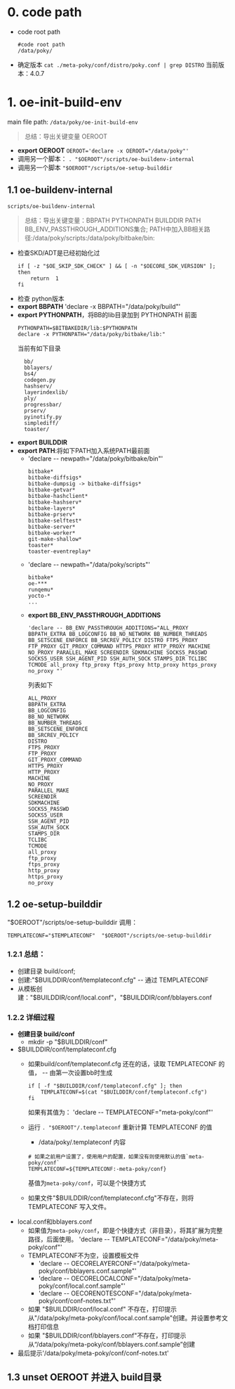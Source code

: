   
# 0. code path
- code root path
  ```
  #code root path
  /data/poky/
  ```
- 确定版本
  `cat ./meta-poky/conf/distro/poky.conf | grep DISTRO`
  当前版本：4.0.7
  
#  1. oe-init-build-env
main file path: `/data/poky/oe-init-build-env`
> 总结：导出关键变量 OEROOT

- **export OEROOT**
  `OEROOT='declare -x OEROOT="/data/poky"'`
- 调用另一个脚本：
  `. "$OEROOT"/scripts/oe-buildenv-internal`
- 调用另一个脚本
  `"$OEROOT"/scripts/oe-setup-builddir`
  
## 1.1 oe-buildenv-internal
`scripts/oe-buildenv-internal`

> 总结：导出关键变量：BBPATH PYTHONPATH BUILDDIR PATH BB_ENV_PASSTHROUGH_ADDITIONS集合;
> PATH中加入BB相关路径:/data/poky/scripts:/data/poky/bitbake/bin:

- 检查SKD/ADT是已经初始化过
    ```shell
    if [ -z "$OE_SKIP_SDK_CHECK" ] && [ -n "$OECORE_SDK_VERSION" ]; then
        return  1
    fi
    ```
- 检查 python版本
- **export BBPATH**
    'declare -x BBPATH="/data/poky/build"'
- **export PYTHONPATH**，将BB的lib目录加到 PYTHONPATH 前面
  ```
  PYTHONPATH=$BITBAKEDIR/lib:$PYTHONPATH
  declare -x PYTHONPATH="/data/poky/bitbake/lib:"
  ```
    当前有如下目录
  ```
    bb/
    bblayers/
    bs4/
    codegen.py
    hashserv/
    layerindexlib/
    ply/
    progressbar/
    prserv/
    pyinotify.py
    simplediff/
    toaster/
  ```
- **export BUILDDIR**
- **export PATH**:将如下PATH加入系统PATH最前面
  - 'declare -- newpath="/data/poky/bitbake/bin"'
    ```
    bitbake*
    bitbake-diffsigs*
    bitbake-dumpsig -> bitbake-diffsigs*
    bitbake-getvar*
    bitbake-hashclient*
    bitbake-hashserv*
    bitbake-layers*
    bitbake-prserv*
    bitbake-selftest*
    bitbake-server*
    bitbake-worker*
    git-make-shallow*
    toaster*
    toaster-eventreplay*
    ```
  - 'declare -- newpath="/data/poky/scripts"'
    ```
    bitbake*
    oe-***
    runqemu*
    yocto-*
    ...
    ```
  - **export BB_ENV_PASSTHROUGH_ADDITIONS**
    ```
    'declare -- BB_ENV_PASSTHROUGH_ADDITIONS="ALL_PROXY BBPATH_EXTRA BB_LOGCONFIG BB_NO_NETWORK BB_NUMBER_THREADS BB_SETSCENE_ENFORCE BB_SRCREV_POLICY DISTRO FTPS_PROXY FTP_PROXY GIT_PROXY_COMMAND HTTPS_PROXY HTTP_PROXY MACHINE NO_PROXY PARALLEL_MAKE SCREENDIR SDKMACHINE SOCKS5_PASSWD SOCKS5_USER SSH_AGENT_PID SSH_AUTH_SOCK STAMPS_DIR TCLIBC TCMODE all_proxy ftp_proxy ftps_proxy http_proxy https_proxy no_proxy "'
    ```
    列表如下
    ```
    ALL_PROXY
    BBPATH_EXTRA
    BB_LOGCONFIG
    BB_NO_NETWORK
    BB_NUMBER_THREADS
    BB_SETSCENE_ENFORCE
    BB_SRCREV_POLICY
    DISTRO
    FTPS_PROXY
    FTP_PROXY
    GIT_PROXY_COMMAND
    HTTPS_PROXY
    HTTP_PROXY
    MACHINE
    NO_PROXY
    PARALLEL_MAKE
    SCREENDIR
    SDKMACHINE
    SOCKS5_PASSWD
    SOCKS5_USER
    SSH_AGENT_PID
    SSH_AUTH_SOCK
    STAMPS_DIR
    TCLIBC
    TCMODE
    all_proxy
    ftp_proxy
    ftps_proxy
    http_proxy
    https_proxy
    no_proxy
    ```

## 1.2 oe-setup-builddir
"$OEROOT"/scripts/oe-setup-builddir
调用：
```
TEMPLATECONF="$TEMPLATECONF"  "$OEROOT"/scripts/oe-setup-builddir
```

### 1.2.1 总结：

- 创建目录 build/conf; 
- 创建:"$BUILDDIR/conf/templateconf.cfg" -- 通过 TEMPLATECONF 
- 从模板创建："$BUILDDIR/conf/local.conf"，"$BUILDDIR/conf/bblayers.conf

### 1.2.2 详细过程
- **创建目录 build/conf**
  - mkdir -p "$BUILDDIR/conf"
- $BUILDDIR/conf/templateconf.cfg
  - 如果build/conf/templateconf.cfg 还在的话，读取 TEMPLATECONF 的值， -- 由第一次设置bb时生成
    ```
    if [ -f "$BUILDDIR/conf/templateconf.cfg" ]; then
        TEMPLATECONF=$(cat "$BUILDDIR/conf/templateconf.cfg")
    fi
    ```
    如果有其值为：
    'declare -- TEMPLATECONF="meta-poky/conf"'
  
  - 运行 `. "$OEROOT"/.templateconf` 重新计算 TEMPLATECONF 的值
    - /data/poky/.templateconf 内容
    ```
    # 如果之前用户设置了，使用用户的配置，如果没有则使用默认的值`meta-poky/conf`
    TEMPLATECONF=${TEMPLATECONF:-meta-poky/conf}
    ```
    基值为`meta-poky/conf`，可以是个快捷方式
  - 如果文件"$BUILDDIR/conf/templateconf.cfg"不存在，则将 TEMPLATECONF 写入文件。
- local.conf和bblayers.conf
  - 如果值为`meta-poky/conf`，即是个快捷方式（非目录），将其扩展为完整路径，后面使用。
    'declare -- TEMPLATECONF="/data/poky/meta-poky/conf"'
  - TEMPLATECONF不为空，设置模板文件
    - 'declare -- OECORELAYERCONF="/data/poky/meta-poky/conf/bblayers.conf.sample"'
    - 'declare -- OECORELOCALCONF="/data/poky/meta-poky/conf/local.conf.sample"'
    - 'declare -- OECORENOTESCONF="/data/poky/meta-poky/conf/conf-notes.txt"'
  - 如果 "$BUILDDIR/conf/local.conf" 不存在，打印提示从"/data/poky/meta-poky/conf/local.conf.sample"创建。并设置参考文档打印信息
  - 如果 "$BUILDDIR/conf/bblayers.conf"不存在，打印提示从“/data/poky/meta-poky/conf/bblayers.conf.sample”创建 
- 最后提示'/data/poky/meta-poky/conf/conf-notes.txt'



## 1.3 unset OEROOT 并进入 build目录
